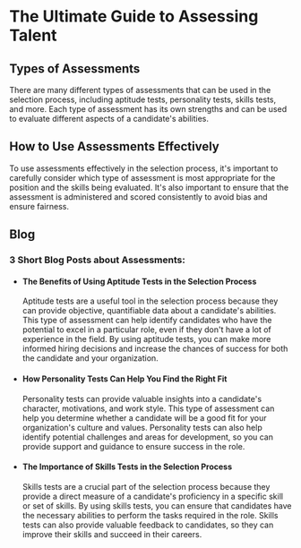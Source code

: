 <!DOCTYPE html>
<html>
<head>
  <title>Assessments | The Ultimate Guide to Assessing Talent</title>
  <meta name="description" content="Learn about the different types of assessments and how to use them to evaluate candidates in the selection process.">
  <h1>The Ultimate Guide to Assessing Talent</h1>
</head>
<body>
  <h2>Types of Assessments</h2>
  <p>There are many different types of assessments that can be used in the selection process, including aptitude tests, personality tests, skills tests, and more. Each type of assessment has its own strengths and can be used to evaluate different aspects of a candidate's abilities.</p>

  <h2>How to Use Assessments Effectively</h2>
  <p>To use assessments effectively in the selection process, it's important to carefully consider which type of assessment is most appropriate for the position and the skills being evaluated. It's also important to ensure that the assessment is administered and scored consistently to avoid bias and ensure fairness.</p>

  <h2>Blog</h2>
  <h3>3 Short Blog Posts about Assessments:</h3>
  <ul>
    <li><h4>The Benefits of Using Aptitude Tests in the Selection Process</h4>
      <p>Aptitude tests are a useful tool in the selection process because they can provide objective, quantifiable data about a candidate's abilities. This type of assessment can help identify candidates who have the potential to excel in a particular role, even if they don't have a lot of experience in the field. By using aptitude tests, you can make more informed hiring decisions and increase the chances of success for both the candidate and your organization.</p>
    </li>
    <li><h4>How Personality Tests Can Help You Find the Right Fit</h4>
      <p>Personality tests can provide valuable insights into a candidate's character, motivations, and work style. This type of assessment can help you determine whether a candidate will be a good fit for your organization's culture and values. Personality tests can also help identify potential challenges and areas for development, so you can provide support and guidance to ensure success in the role.</p>
    </li>
    <li><h4>The Importance of Skills Tests in the Selection Process</h4>
      <p>Skills tests are a crucial part of the selection process because they provide a direct measure of a candidate's proficiency in a specific skill or set of skills. By using skills tests, you can ensure that candidates have the necessary abilities to perform the tasks required in the role. Skills tests can also provide valuable feedback to candidates, so they can improve their skills and succeed in their careers.</p>
    </li>
  </ul>
  </html>
